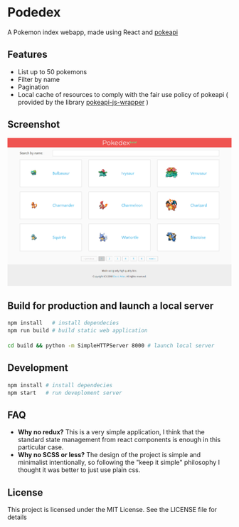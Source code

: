 # Podedex

A Pokemon index webapp, made using React and [pokeapi](https://pokeapi.co/)

## Features

* List up to 50 pokemons
* Filter by name
* Pagination
* Local cache of resources to comply with the fair use policy of pokeapi ( provided by the library [pokeapi-js-wrapper](https://github.com/PokeAPI/pokeapi-js-wrapper) )


## Screenshot

![screenshot](https://raw.githubusercontent.com/davidarias/pokedex/master/screeshot.png)

## Build for production and launch a local server

```bash
npm install   # install dependecies
npm run build # build static web application

cd build && python -m SimpleHTTPServer 8000 # launch local server
```

## Development

```bash
npm install # install dependecies
npm start   # run deveploment server
```

## FAQ

* **Why no redux?** This is a very simple application, I think that the standard state management from react components is enough in this particular case.
* **Why no SCSS or less?** The design of the project is simple and minimalist intentionally, so following the "keep it simple" philosophy I thought it was better to just use plain css.

## License

This project is licensed under the MIT License. See the LICENSE file for details
